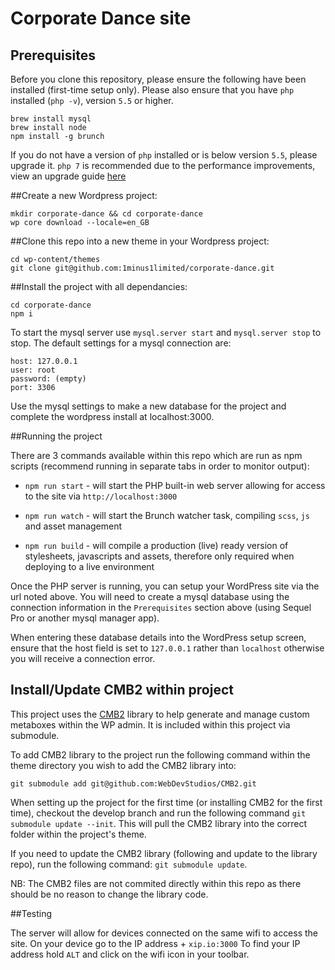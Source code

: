 # Corporate Dance site

## Prerequisites

Before you clone this repository, please ensure the following have
been installed (first-time setup only). Please also ensure that you have
`php` installed (`php -v`), version `5.5` or higher.

```TXT
brew install mysql
brew install node
npm install -g brunch
```

If you do not have a version of `php` installed or is below version `5.5`,
please upgrade it. `php 7` is recommended due to the performance improvements,
view an upgrade guide [here](https://developerjack.com/blog/2015/12/11/Installing-PHP7-with-homebrew/)

##Create a new Wordpress project:

```TXT
mkdir corporate-dance && cd corporate-dance
wp core download --locale=en_GB
```

##Clone this repo into a new theme in your Wordpress project:

```TXT
cd wp-content/themes
git clone git@github.com:1minus1limited/corporate-dance.git
```

##Install the project with all dependancies:

```TXT
cd corporate-dance
npm i
```

To start the mysql server use `mysql.server start` and `mysql.server stop`
to stop. The default settings for a mysql connection are:

```TXT
host: 127.0.0.1
user: root
password: (empty)
port: 3306
```

Use the mysql settings to make a new database for the project and complete the
wordpress install at localhost:3000.

##Running the project

There are 3 commands available within this repo which are run as npm scripts
(recommend running in separate tabs in order to monitor output):

-   `npm run start` - will start the PHP built-in web server allowing for
access to the site via `http://localhost:3000`

-   `npm run watch` - will start the Brunch watcher task, compiling `scss`,
`js` and asset management

-   `npm run build` - will compile a production (live) ready version of
stylesheets, javascripts and assets, therefore only required when deploying
to a live environment

Once the PHP server is running, you can setup your WordPress site via the url
noted above. You will need to create a mysql database using the connection
information in the `Prerequisites` section above (using Sequel Pro or another
mysql manager app).

When entering these database details into the WordPress setup screen, ensure
that the host field is set to `127.0.0.1` rather than `localhost` otherwise you
will receive a connection error.

## Install/Update CMB2 within project

This project uses the [CMB2](https://github.com/WebDevStudios/CMB2) library
to help generate and manage custom metaboxes within the WP admin. It is
included within this project via submodule.

To add CMB2 library to the project run the following command within the theme
directory you wish to add the CMB2 library into:

`git submodule add git@github.com:WebDevStudios/CMB2.git`

When setting up the project for the first time (or installing CMB2 for the
first time), checkout the develop branch and run the following command
`git submodule update --init`. This will pull the CMB2 library into the
correct folder within the project's theme.

If you need to update the CMB2 library (following and update to the library
repo), run the following command: `git submodule update`.

NB: The CMB2 files are not commited directly within this repo as there should
be no reason to change the library code.

##Testing

The server will allow for devices connected on the same wifi to access the
site. On your device go to the IP address + `xip.io:3000`
To find your IP address hold `ALT` and click on the wifi icon in your toolbar.
